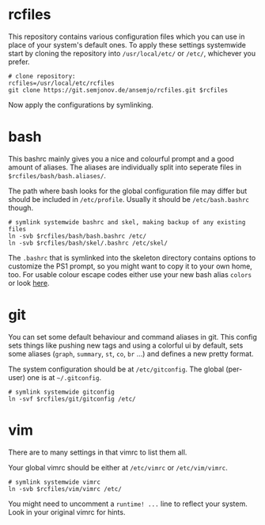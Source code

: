 # rcfiles

This repository contains various configuration files which you can use in place
of your system's default ones. To apply these settings systemwide start by
cloning the repository into `/usr/local/etc/` or `/etc/`, whichever you prefer.

```
# clone repository:
rcfiles=/usr/local/etc/rcfiles
git clone https://git.semjonov.de/ansemjo/rcfiles.git $rcfiles
```

Now apply the configurations by symlinking.



# bash

This bashrc mainly gives you a nice and colourful prompt and a good amount of
aliases. The aliases are individually split into seperate files in
`$rcfiles/bash/bash.aliases/`.

The path where bash looks for the global configuration file may differ but
should be included in `/etc/profile`. Usually it should be `/etc/bash.bashrc`
though.

```
# symlink systemwide bashrc and skel, making backup of any existing files
ln -svb $rcfiles/bash/bash.bashrc /etc/
ln -svb $rcfiles/bash/skel/.bashrc /etc/skel/
```

The `.bashrc` that is symlinked into the skeleton directory contains options
to customize the PS1 prompt, so you might want to copy it to your own home, too.
For usable colour escape codes either use your new bash alias `colors` or look
[here](http://misc.flogisoft.com/bash/tip_colors_and_formatting).



# git

You can set some default behaviour and command aliases in git. This config sets
things like pushing new tags and using a colorful ui by default, sets some
aliases (`graph`, `summary`, `st`, `co`, `br` ...) and defines a new pretty
format.

The system
configuration should be at `/etc/gitconfig`. The global (per-user) one is at
`~/.gitconfig`.

```
# symlink systemwide gitconfig
ln -svf $rcfiles/git/gitconfig /etc/
```



# vim

There are to many settings in that vimrc to list them all.

Your global vimrc should be either at `/etc/vimrc` or `/etc/vim/vimrc`.

```
# symlink systemwide vimrc
ln -svb $rcfiles/vim/vimrc /etc/
```

You might need to uncomment a `runtime! ...` line to reflect your system. Look
in your original vimrc for hints.